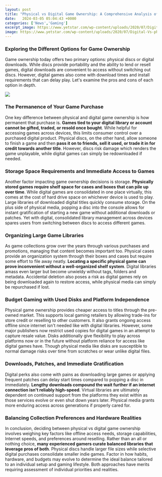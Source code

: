 ```yaml
---
layout: post
title: "Physical vs Digital Game Ownership: A Comprehensive Analysis of the Pros and Cons"
date:   2024-03-05 05:04:43 +0000
categories: ['News','Gaming']
excerpt_image: https://www.yetstar.com/wp-content/uploads/2020/07/Digital-Vs-physical-games.jpg
image: https://www.yetstar.com/wp-content/uploads/2020/07/Digital-Vs-physical-games.jpg
---
```


### Exploring the Different Options for Game Ownership
Game ownership today offers two primary options: physical discs or digital downloads. While discs provide portability and the ability to lend or resell games, digital downloads are convenient to access without switching out discs. However, digital games also come with download times and install requirements that can delay play. Let's examine the pros and cons of each option in depth.

![](https://www.yetstar.com/wp-content/uploads/2020/07/Digital-Vs-physical-games.jpg)
### The Permanence of Your Game Purchase
One key difference between physical and digital game ownership is how permanent that purchase is. **Games tied to your digital library or account cannot be gifted, traded, or resold once bought**. While helpful for accessing games across devices, this limits consumer control over a purchased digital product. Physical discs, on the other hand, allow someone to finish a game and then **pass it on to friends, sell it used, or trade it in for credit towards another title**. However, discs risk damage which renders the game unplayable, while digital games can simply be redownloaded if needed. 
### Storage Space Requirements and Immediate Access to Games
Another factor impacting game ownership decisions is storage. **Physically stored games require shelf space for cases and boxes that can pile up over time**. While digital games are consolidated in one place virtually, this comes at the cost of hard drive space on whichever device is used to play. Large libraries of downloaded digital titles quickly consume storage. On the plus side of physical media, popping a disc into the console allows for instant gratification of starting a new game without additional downloads or patches. Yet with digital, consolidated library management across devices spares users from switching between discs to access different games. 
### Organizing Large Game Libraries
As game collections grow over the years through various purchases and promotions, managing that content becomes important too. Physical cases provide an organization system through their boxes and cases but require some effort to file away neatly. **Locating a specific physical game can prove inconvenient without a well-organized shelf system**. Digital libraries amass even larger but become unwieldy without tags, folders and metadata. Accidental deletion also poses a risk as digital games rely on being downloaded again to restore access, while physical media can simply be repurchased if lost.
### Budget Gaming with Used Disks and Platform Independence  
Physical game ownership provides cheaper access to titles through the pre-owned market. This supports local gaming retailers by allowing trade-ins for store credit or reselling to other customers. It also grants ongoing access offline since internet isn't needed like with digital libraries. However, some major publishers now restrict used copies for digital games in an attempt to capture resale value. Disks additionally give flexibility to play across platforms now or in the future without platform reliance for access like digital games have. Though physical media like disks are susceptible to normal damage risks over time from scratches or wear unlike digital files. 
### Downloads, Patches, and Immediate Gratification 
Digital perks also come with pains as downloading large games or applying frequent patches can delay start times compared to popping a disc in immediately. **Lengthy downloads compound the wait further if an internet connection isn't reliably high-speed**. Virtual libraries are ultimately dependent on continued support from the platforms they exist within as those services evolve or even shut down years later. Physical media grants more enduring access across generations if properly cared for.
### Balancing Collection Preferences and Hardware Realities  
In conclusion, deciding between physical vs digital game ownership involves weighing key factors like offline access needs, storage capabilities, Internet speeds, and preferences around reselling. Rather than an all or nothing choice, **many experienced gamers curate balanced libraries that leverage pros of both**. Physical discs handle larger file sizes while selective digital purchases consolidate smaller indie games. Factor in how habits, hardware, and budgets may evolve to determine the ideal balance tailored to an individual setup and gaming lifestyle. Both approaches have merits requiring assessment of individual priorities and realities.